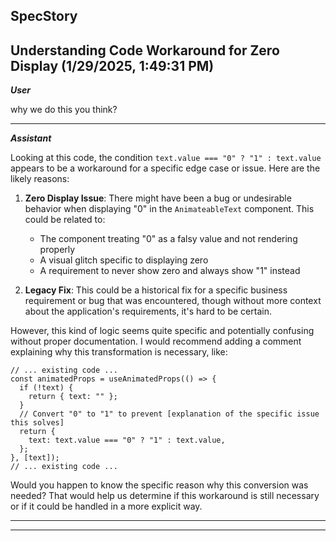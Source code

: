 ## SpecStory

## Understanding Code Workaround for Zero Display (1/29/2025, 1:49:31 PM)

_**User**_

why we do this you think?

---

_**Assistant**_

Looking at this code, the condition `text.value === "0" ? "1" : text.value` appears to be a workaround for a specific edge case or issue. Here are the likely reasons:

1. **Zero Display Issue**: There might have been a bug or undesirable behavior when displaying "0" in the `AnimateableText` component. This could be related to:
   - The component treating "0" as a falsy value and not rendering properly
   - A visual glitch specific to displaying zero
   - A requirement to never show zero and always show "1" instead

2. **Legacy Fix**: This could be a historical fix for a specific business requirement or bug that was encountered, though without more context about the application's requirements, it's hard to be certain.

However, this kind of logic seems quite specific and potentially confusing without proper documentation. I would recommend adding a comment explaining why this transformation is necessary, like:

```typescript:design-system/Text/AnimatedText.tsx
// ... existing code ...
const animatedProps = useAnimatedProps(() => {
  if (!text) {
    return { text: "" };
  }
  // Convert "0" to "1" to prevent [explanation of the specific issue this solves]
  return {
    text: text.value === "0" ? "1" : text.value,
  };
}, [text]);
// ... existing code ...
```

Would you happen to know the specific reason why this conversion was needed? That would help us determine if this workaround is still necessary or if it could be handled in a more explicit way.

---



---

